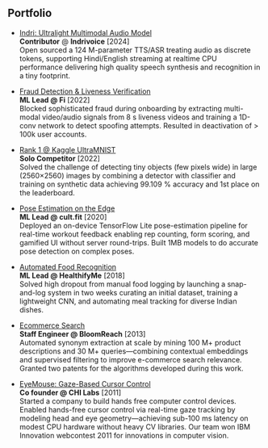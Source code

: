 ## Portfolio

- [Indri: Ultralight Multimodal Audio Model](2024_indri_tts.md)  
**Contributor** @ **Indrivoice** [2024]  
  Open sourced a 124 M-parameter TTS/ASR treating audio as discrete tokens, supporting Hindi/English streaming at realtime CPU performance delivering high quality speech synthesis and recognition in a tiny footprint.


- [Fraud Detection & Liveness Verification](2022_jamtara.md)  
**ML Lead @ Fi** [2022]  
  Blocked sophisticated fraud during onboarding by extracting multi-modal video/audio signals from 8 s liveness videos and training a 1D-conv network to detect spoofing attempts. Resulted in deactivation of > 100k user accounts.


- [Rank 1 @ Kaggle UltraMNIST](2022_kaggle_ultramnist.md)  
 **Solo Competitor** [2022]  
  Solved the challenge of detecting tiny objects (few pixels wide) in large (2560×2560) images by combining a detector with classifier and training on synthetic data achieving 99.109 % accuracy and 1st place on the leaderboard.


- [Pose Estimation on the Edge](2020_pose.md)  
**ML Lead @ cult.fit** [2020]  
  Deployed an on-device TensorFlow Lite pose-estimation pipeline for real-time workout feedback enabling rep counting, form scoring, and gamified UI without server round-trips. Built 1MB models to do accurate pose detection on complex poses.


- [Automated Food Recognition](2018_food_tracking.md)  
**ML Lead @ HealthifyMe** [2018]  
  Solved high dropout from manual food logging by launching a snap-and-log system in two weeks curating an initial dataset, training a lightweight CNN, and automating meal tracking for diverse Indian dishes.


- [Ecommerce Search](2015_search.md)  
**Staff Engineer @ BloomReach** [2013]  
  Automated synonym extraction at scale by mining 100 M+ product descriptions and 30 M+ queries—combining contextual embeddings and supervised filtering to improve e-commerce search relevance. Granted two patents for the algorithms developed during this work.


- [EyeMouse: Gaze-Based Cursor Control](2011_ibm.md)  
**Co founder @ CHI Labs** [2011]  
  Started a company to build hands free computer control devices. Enabled hands-free cursor control via real-time gaze tracking by modeling head and eye geometry—achieving sub-100 ms latency on modest CPU hardware without heavy CV libraries. Our team won IBM Innovation webcontest 2011 for innovations in computer vision. 




